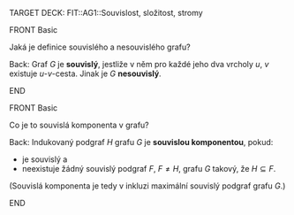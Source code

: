 TARGET DECK: FIT::AG1::Souvislost, složitost, stromy

FRONT
Basic

Jaká je definice souvislého a nesouvislého grafu?

Back:
Graf $G$ je **souvislý**, jestliže v něm pro každé jeho dva vrcholy $u$, $v$ existuje $u$-$v$-cesta. Jinak je $G$ **nesouvislý**.

END

FRONT
Basic

Co je to souvislá komponenta v grafu?

Back:
Indukovaný podgraf $H$ grafu $G$ je **souvislou komponentou**, pokud:
- je souvislý a
- neexistuje žádný souvislý podgraf $F$, $F \neq H$, grafu $G$ takový, že $H \subseteq F$.

(Souvislá komponenta je tedy v inkluzi maximální souvislý podgraf grafu $G$.)

END

